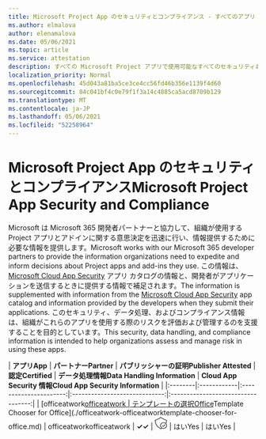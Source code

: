 ```yaml
---
title: Microsoft Project App のセキュリティとコンプライアンス - すべてのアプリ
ms.author: elmalova
author: elenamalova
ms.date: 05/06/2021
ms.topic: article
ms.service: attestation
description: すべての Microsoft Project アプリで使用可能なすべてのセキュリティおよびコンプライアンス情報。
localization_priority: Normal
ms.openlocfilehash: 45d043a81ba5ce3ce4cc56fd46b356e1139f4d60
ms.sourcegitcommit: 84c041bf4c0e79f1f3a14c4885ca5acd8709b129
ms.translationtype: MT
ms.contentlocale: ja-JP
ms.lasthandoff: 05/06/2021
ms.locfileid: "52258964"
---
```

# <a name="microsoft-project-app-security-and-compliance"></a><span data-ttu-id="3cfc9-103">Microsoft Project App のセキュリティとコンプライアンス</span><span class="sxs-lookup"><span data-stu-id="3cfc9-103">Microsoft Project App Security and Compliance</span></span>

<span data-ttu-id="3cfc9-104">Microsoft は Microsoft 365 開発者パートナーと協力して、組織が使用する Project アプリとアドインに関する意思決定を迅速に行い、情報提供するために必要な情報を提供します。</span><span class="sxs-lookup"><span data-stu-id="3cfc9-104">Microsoft works with our Microsoft 365 developer partners to provide the information organizations need to expedite and inform decisions about Project apps and add-ins they use.</span></span> <span data-ttu-id="3cfc9-105">この情報は、[Microsoft Cloud App Security](https://www.microsoft.com/en-us/enterprise-mobility-security/cloud-app-security) アプリ カタログの情報と、開発者がアプリケーションを送信するときに提供する情報で補足されます。</span><span class="sxs-lookup"><span data-stu-id="3cfc9-105">The information is supplemented with information from the [Microsoft Cloud App Security](https://www.microsoft.com/en-us/enterprise-mobility-security/cloud-app-security) app catalog and information provided by the developers when they submit their applications.</span></span> <span data-ttu-id="3cfc9-106">このセキュリティ、データ処理、およびコンプライアンス情報は、組織がこれらのアプリを使用する際のリスクを評価および管理するのを支援することを目的としています。</span><span class="sxs-lookup"><span data-stu-id="3cfc9-106">This security, data handling, and compliance information is intended to help organizations assess and manage risk in using these apps.</span></span>

| <span data-ttu-id="3cfc9-107">**アプリ**</span><span class="sxs-lookup"><span data-stu-id="3cfc9-107">**App**</span></span> | <span data-ttu-id="3cfc9-108">**パートナー**</span><span class="sxs-lookup"><span data-stu-id="3cfc9-108">**Partner**</span></span> | <span data-ttu-id="3cfc9-109">**パブリッシャーの証明**</span><span class="sxs-lookup"><span data-stu-id="3cfc9-109">**Publisher Attested**</span></span> | <span data-ttu-id="3cfc9-110">**認定**</span><span class="sxs-lookup"><span data-stu-id="3cfc9-110">**Certified**</span></span> | <span data-ttu-id="3cfc9-111">**データ処理情報**</span><span class="sxs-lookup"><span data-stu-id="3cfc9-111">**Data Handling Information**</span></span> | <span data-ttu-id="3cfc9-112">**Cloud App Security 情報**</span><span class="sxs-lookup"><span data-stu-id="3cfc9-112">**Cloud App Security Information**</span></span> |
|:--------|:------------|:----------------------:|:-----------------------------:|:----------------------------------:|
| <span data-ttu-id="3cfc9-113">[officeatwork</span><span class="sxs-lookup"><span data-stu-id="3cfc9-113">[officeatwork</span></span> | <span data-ttu-id="3cfc9-114">テンプレートの選択Office](./officeatwork-officeatworktemplate-chooser-for-office.md)</span><span class="sxs-lookup"><span data-stu-id="3cfc9-114">Template Chooser for Office](./officeatwork-officeatworktemplate-chooser-for-office.md)</span></span> | <span data-ttu-id="3cfc9-115">officeatwork</span><span class="sxs-lookup"><span data-stu-id="3cfc9-115">officeatwork</span></span> | <span data-ttu-id="3cfc9-116">**✓**</span><span class="sxs-lookup"><span data-stu-id="3cfc9-116">**✓**</span></span> | <img alt="Certified application badge" src="../media/certified-badge.png" height="25" width="25" /> | <span data-ttu-id="3cfc9-117">はい</span><span class="sxs-lookup"><span data-stu-id="3cfc9-117">Yes</span></span> | <span data-ttu-id="3cfc9-118">はい</span><span class="sxs-lookup"><span data-stu-id="3cfc9-118">Yes</span></span> |
